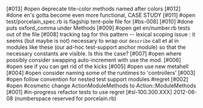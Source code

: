 [#013] #open deprecate tite-color methods named after colors
[#012]       #done en's gotta become even more functional, CASE STUDY
[#011] #open test/porcelain_spec.rb is flagship tent-pole file for [#bs-008]
[#010]       #done puts oxford_comma under Methods
[#009] #open get en/number.rb tests out of the file
[#008] tracking tag for this pattern -- lexical scoping issue : it seems (but
  maybe is not) necessary to wrap our `describe` call et al in modules like
  these (our ad-hoc test-support anchor module) so that the necessary constants
  are visible.  Is this the case?
[#007] #open where possibly consider swapping auto-increment with use the mod.
[#006] #open see if you can get rid of the kicks
[#005] #open use new metahell
[#004] #open consider naming some of the runtimes to 'controllers'
[#003] #open follow convention for nested test support modules #regret
[#002] #open #cosmetic change ActionModuleMethods to Action::ModuleMethods
[#001]       #in-progress refactor tests to use regret
[#sl-100.300.XXX] 2012-06-08 (numberspace reserved for porcelain.rb)
